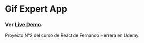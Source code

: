 # Gif Expert App 

### Ver [Live Demo](https://templatecat-todoapp.netlify.app/).

Proyecto N°2 del curso de React de Fernando Herrera en Udemy.
